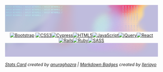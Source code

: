 <picture>
  <img alt="header" src="./banners/glitch/banner-glitch-header.png">
</picture>

<div align="center">
<a href="https://getbootstrap.com/docs/4.0/content/code/"><img alt="Bootstrap" src="https://img.shields.io/badge/bs-%23563D7C.svg?style=for-the-badge&logo=bootstrap&logoColor=white" style="margin:0"/></a> <a href="https://en.wikipedia.org/wiki/CSS#CSS_3"><img alt="CSS3" src="https://img.shields.io/badge/css-%230056D2.svg?style=for-the-badge&logo=CSS&logoColor=white" style="margin:0"/></a><a href="https://www.cypress.io/"><img alt="Cypress" src="https://img.shields.io/badge/-cypress-00A162?style=for-the-badge&logo=cypress&logoColor=white" style="margin:0"/></a><a href="https://en.wikipedia.org/wiki/HTML"><img alt="HTML5" src="https://img.shields.io/badge/html%20-%23E34F26.svg?&style=for-the-badge&logo=html5&logoColor=white" style="margin:0"/></a><a href="https://www.javascript.com/"><img alt="JavaScript" src="https://img.shields.io/badge/js-%23323330.svg?style=for-the-badge&logo=javascript&logoColor=white" style="margin:0"/></a><a href="https://jquery.com/"><img alt="jQuery" src="https://img.shields.io/badge/jq-%230769AD.svg?style=for-the-badge&logo=jquery&logoColor=white" style="margin:0"/></a><a href="https://reactjs.org/"><img alt="React" src="https://img.shields.io/badge/react-%2320232a.svg?style=for-the-badge&logo=react&logoColor=white" style="margin:0"/></a><a href="https://rubyonrails.org/"><img alt="Rails" src="https://img.shields.io/badge/rails-%238A1C1C.svg?style=for-the-badge&logo=ruby-on-rails&logoColor=white" style="margin:0"/></a><a href="https://www.ruby-lang.org/"><img alt="Ruby" src="https://img.shields.io/badge/ruby-%23CC342D.svg?style=for-the-badge&logo=ruby&logoColor=white" style="margin:0"/></a><a href="https://sass-lang.com/"><img alt="SASS" src="https://img.shields.io/badge/SASS-hotpink.svg?style=for-the-badge&logo=SASS&logoColor=white" style="margin:0"/></a>
</div>

<picture>
  <img alt="header" src="./banners/glitch/banner-glitch-footer.png">
</picture>

_[Stats Card](https://github.com/anuraghazra/github-readme-stats/) created by [anuraghazra](https://github.com/anuraghazra/) | [Markdown Badges](https://github.com/Ileriayo/markdown-badges) created by [Ileriayo](https://github.com/Ileriayo)_
